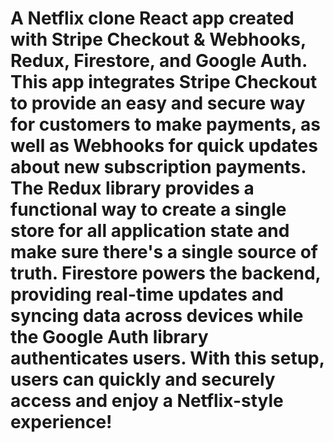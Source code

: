 # A Netflix clone React app  created with Stripe Checkout & Webhooks, Redux, Firestore, and Google Auth. This app integrates Stripe Checkout to provide an easy and secure way for customers to make payments, as well as Webhooks for quick updates about new subscription payments. The Redux library provides a functional way to create a single store for all application state and make sure there's a single source of truth. Firestore powers the backend, providing real-time updates and syncing data across devices while the Google Auth library authenticates users. With this setup, users can quickly and securely access and enjoy a Netflix-style experience!